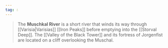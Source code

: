 ```yaml
---
tag: 💧
---
```

> The **Muschkal River** is a short river that winds its way through [[Varisia|Varisias]] [[Iron Peaks]] before emptying into the [[Storval Deep]]. The [[Valley of the Black Tower]] and its fortress of Jorgenfist are located on a cliff overlooking the Muschal.








